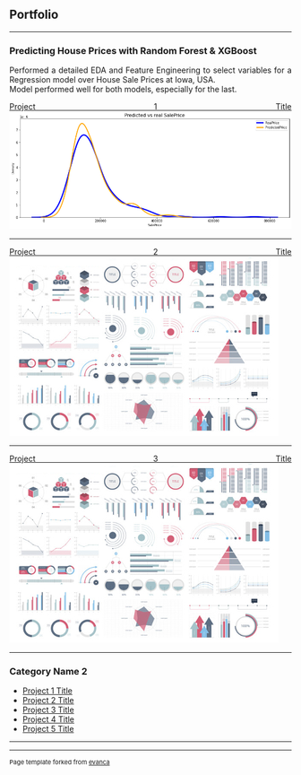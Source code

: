 ## Portfolio

---

### Predicting House Prices with Random Forest & XGBoost 

<div style="text-align: justify"> Performed a detailed EDA and Feature Engineering to select variables for a Regression model over House Sale Prices at Iowa, USA.<br>
  Model performed well for both models, especially for the last.
   
[Project 1 Title](/sample_page)
<img src="images/Hp Predicted vs Real SalePrice.png"/></center>

---
[Project 2 Title](/pdf/sample_presentation.pdf)
<img src="images/dummy_thumbnail.jpg?raw=true"/>

---
[Project 3 Title](http://example.com/)
<img src="images/dummy_thumbnail.jpg?raw=true"/>

---

### Category Name 2

- [Project 1 Title](http://example.com/)
- [Project 2 Title](http://example.com/)
- [Project 3 Title](http://example.com/)
- [Project 4 Title](http://example.com/)
- [Project 5 Title](http://example.com/)

---




---
<p style="font-size:11px">Page template forked from <a href="https://github.com/evanca/quick-portfolio">evanca</a></p>
<!-- Remove above link if you don't want to attibute -->
